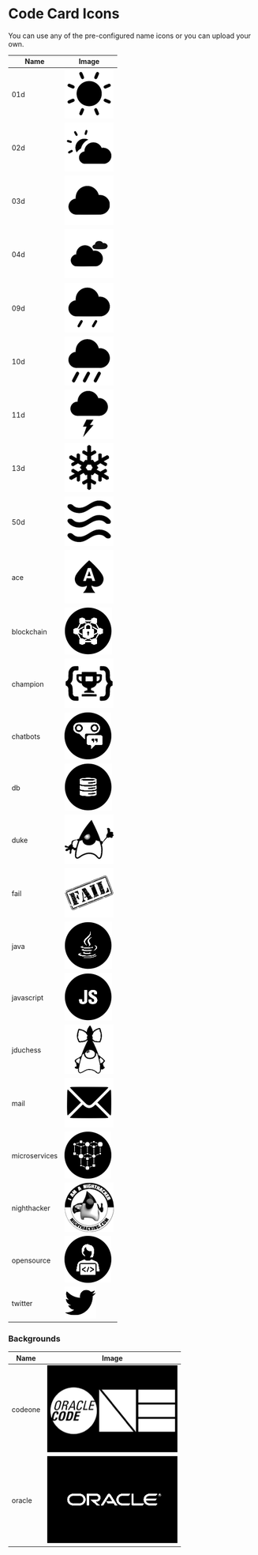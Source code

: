 # Code Card Icons
You can use any of the pre-configured name icons or you can upload your own.


| Name | Image |
|----------|----------|
|  01d  | ![](images/icons/01d.png)  |
|  02d  | ![](images/icons/02d.png)  |
|  03d  | ![](images/icons/03d.png)  |
|  04d  | ![](images/icons/04d.png)  |
|  09d  | ![](images/icons/09d.png)  |
|  10d  | ![](images/icons/10d.png)  |
|  11d  | ![](images/icons/11d.png)  |
|  13d  | ![](images/icons/13d.png)  |
|  50d  | ![](images/icons/50d.png)  |
|  ace  | ![](images/icons/ace.png)  |
|  blockchain  | ![](images/icons/blockchain.png)  |
|  champion  | ![](images/icons/champion.png)  |
|  chatbots  | ![](images/icons/chatbots.png)  |
|  db  | ![](images/icons/db.png)  |
|  duke  | ![](images/icons/duke.png)  |
|  fail  | ![](images/icons/fail.png)  |
|  java  | ![](images/icons/java.png)  |
|  javascript  | ![](images/icons/javascript.png)  |
|  jduchess  | ![](images/icons/jduchess.png)  |
|  mail  | ![](images/icons/mail.png)  |
|  microservices  | ![](images/icons/microservices.png)  |
|  nighthacker  | ![](images/icons/nighthacker.png)  |
|  opensource  | ![](images/icons/opensource.png)  |
|  twitter  | ![](images/icons/twitter.png)  |


### Backgrounds
| Name | Image |
|----------|----------|
|  codeone  | ![](images/icons/codeone.png)  |
|  oracle  | ![](images/icons/oracle.png)  |